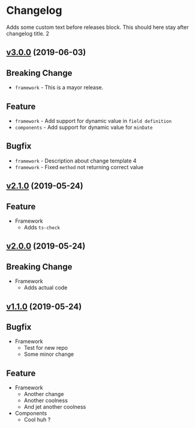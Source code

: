 # Changelog

Adds some custom text before releases block.
This should here stay after changelog title. 2

## [v3.0.0](https://github.com/Marcisbee/release-bot/compare/v2.1.0...v3.0.0) (2019-06-03)
## Breaking Change
- `framework` - This is a mayor release.

## Feature
- `framework` - Add support for dynamic value in `field definition`
- `components` - Add support for dynamic value for `minDate`

## Bugfix
- `framework` - Description about change template 4
- `framework` - Fixed `method` not returning correct value

## [v2.1.0](https://github.com/Marcisbee/release-bot/compare/v2.0.0...v2.1.0) (2019-05-24)
## Feature
- Framework
  - Adds `ts-check`

## [v2.0.0](https://github.com/Marcisbee/release-bot/compare/v1.1.0...v2.0.0) (2019-05-24)
## Breaking Change
- Framework
  - Adds actual code

## [v1.1.0](https://github.com/Marcisbee/release-bot/compare/master@{1day}...v1.1.0) (2019-05-24)
## Bugfix
- Framework
  - Test for new repo
  - Some minor change

## Feature
- Framework
  - Another change
  - Another coolness
  - And jet another coolness
- Components
  - Cool huh ?
